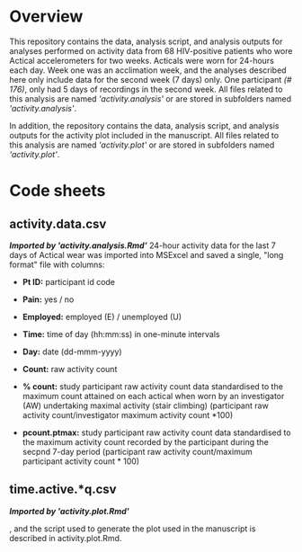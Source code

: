 # Overview
This repository contains the data, analysis script, and analysis outputs for analyses performed on activity data from 68 HIV-positive patients who wore Actical accelerometers for two weeks. Acticals were worn for 24-hours each day. Week one was an acclimation week, and the analyses described here only include data for the second week (7 days) only. One participant *(# 176)*, only had 5 days of recordings in the second week. All files related to this analysis are named _'activity.analysis'_ or are stored in subfolders named _'activity.analysis'_. 

In addition, the repository contains the data, analysis script, and analysis outputs for the activity plot included in the manuscript. All files related to this analysis are named _'activity.plot'_ or are stored in subfolders named _'activity.plot'_. 

# Code sheets
## activity.data.csv
_**Imported by 'activity.analysis.Rmd'**_
24-hour activity data for the last 7 days of Actical wear was imported into MSExcel and saved a single, "long format" file with columns:

- **Pt ID:** participant id code

- **Pain:** yes / no

- **Employed:** employed (E) / unemployed (U)

- **Time:** time of day (hh:mm:ss) in one-minute intervals	

- **Day:** date (dd-mmm-yyyy)	

- **Count:** raw activity count

- **% count:** study participant raw activity count data standardised to the maximum count attained on each actical when worn by an investigator (AW) undertaking maximal activity (stair climbing) (participant raw activity count/investigator maximum activity count *100)

- **pcount.ptmax:** study participant raw activity count data standardised to the maximum activity count recorded by the participant during the secpnd 7-day period (participant raw activity count/maximum participant activity count * 100) 

## time.active.*q.csv
_**Imported by 'activity.plot.Rmd'**_ 



, and the script used to generate the plot used in the manuscript is described in activity.plot.Rmd.
